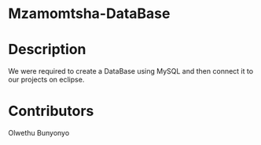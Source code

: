 # Mzamomtsha-DataBase

# Description
We were required to create a DataBase using MySQL and then connect it to our projects on eclipse.

# Contributors
Olwethu Bunyonyo
